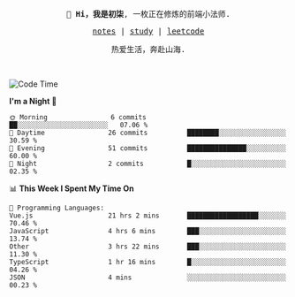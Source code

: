 <p align="center">
  <samp>
    <span><strong>👋 Hi，我是初柒</strong>,</span>
    <span>一枚正在修炼的前端小法师.</span>
  </samp>
</p>

<p align="center">
  <samp>
    <a href="https://www.wolai.com/dec-seven/wyPFvMTwAcD9muc6RMfThB">notes</a> |
    <a href="https://github.com/dec-seven/fe-study">study</a> |
    <a href="https://leetcode.cn/u/dec-seven/">leetcode</a>
  </samp>
</p>
<p align="center">
  <samp>
    <span>热爱生活，奔赴山海.</span>
  </samp>
</p>
<br>

<!--START_SECTION:waka-->
![Code Time](http://img.shields.io/badge/Code%20Time-634%20hrs%2034%20mins-blue)

**I'm a Night 🦉** 

```text
🌞 Morning                6 commits           ██░░░░░░░░░░░░░░░░░░░░░░░   07.06 % 
🌆 Daytime                26 commits          ████████░░░░░░░░░░░░░░░░░   30.59 % 
🌃 Evening                51 commits          ███████████████░░░░░░░░░░   60.00 % 
🌙 Night                  2 commits           █░░░░░░░░░░░░░░░░░░░░░░░░   02.35 % 
```


📊 **This Week I Spent My Time On** 

```text
💬 Programming Languages: 
Vue.js                   21 hrs 2 mins       ██████████████████░░░░░░░   70.46 % 
JavaScript               4 hrs 6 mins        ███░░░░░░░░░░░░░░░░░░░░░░   13.74 % 
Other                    3 hrs 22 mins       ███░░░░░░░░░░░░░░░░░░░░░░   11.30 % 
TypeScript               1 hr 16 mins        █░░░░░░░░░░░░░░░░░░░░░░░░   04.26 % 
JSON                     4 mins              ░░░░░░░░░░░░░░░░░░░░░░░░░   00.23 % 
```


<!--END_SECTION:waka-->

